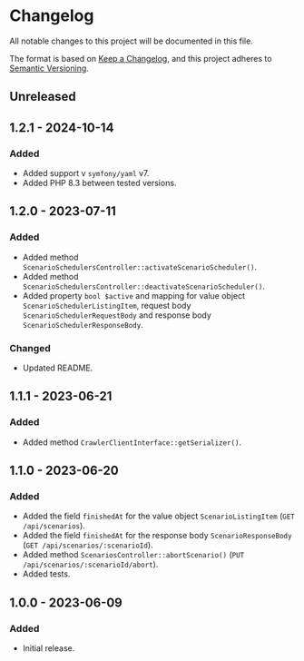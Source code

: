 # Changelog

All notable changes to this project will be documented in this file.

The format is based on [Keep a Changelog](https://keepachangelog.com/en/1.0.0/),
and this project adheres to [Semantic Versioning](https://semver.org/spec/v2.0.0.html).

## Unreleased

## 1.2.1 - 2024-10-14
### Added
- Added support v `symfony/yaml` v7.
- Added PHP 8.3 between tested versions.

## 1.2.0 - 2023-07-11
### Added
- Added method `ScenarioSchedulersController::activateScenarioScheduler()`.
- Added method `ScenarioSchedulersController::deactivateScenarioScheduler()`.
- Added property `bool $active` and mapping for value object `ScenarioSchedulerListingItem`, request body `ScenarioSchedulerRequestBody` and response body `ScenarioSchedulerResponseBody`.

### Changed
- Updated README.

## 1.1.1 - 2023-06-21
### Added
- Added method `CrawlerClientInterface::getSerializer()`.

## 1.1.0 - 2023-06-20
### Added

- Added the field `finishedAt` for the value object `ScenarioListingItem` (`GET /api/scenarios`).
- Added the field `finishedAt` for the response body `ScenarioResponseBody` (`GET /api/scenarios/:scenarioId`).
- Added method `ScenariosController::abortScenario()` (`PUT /api/scenarios/:scenarioId/abort`).
- Added tests.

## 1.0.0 - 2023-06-09
### Added

- Initial release.
